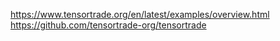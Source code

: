https://www.tensortrade.org/en/latest/examples/overview.html
https://github.com/tensortrade-org/tensortrade
